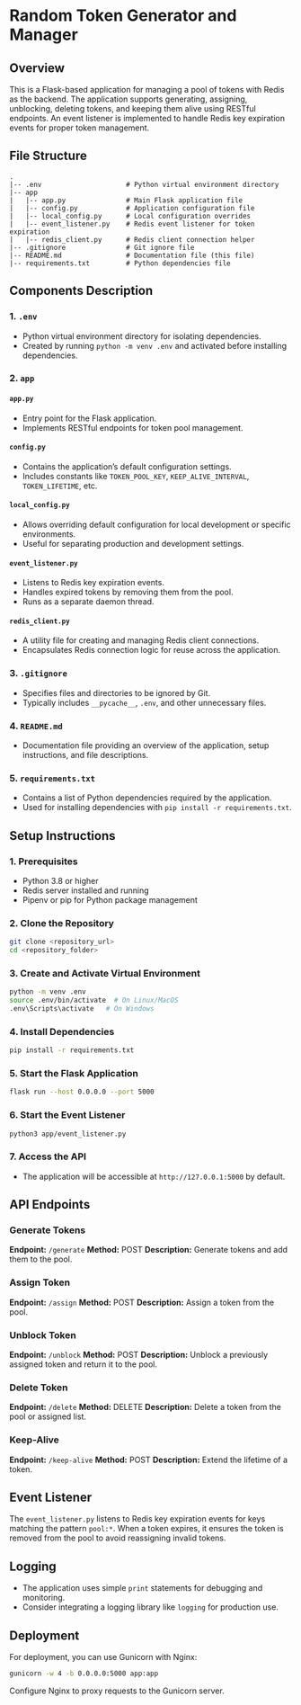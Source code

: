 # Random Token Generator and Manager

## Overview

This is a Flask-based application for managing a pool of tokens with Redis as the backend. The application supports generating, assigning, unblocking, deleting tokens, and keeping them alive using RESTful endpoints. An event listener is implemented to handle Redis key expiration events for proper token management.

## File Structure

```
.
|-- .env                     # Python virtual environment directory
|-- app
|   |-- app.py               # Main Flask application file
|   |-- config.py            # Application configuration file
|   |-- local_config.py      # Local configuration overrides
|   |-- event_listener.py    # Redis event listener for token expiration
|   |-- redis_client.py      # Redis client connection helper
|-- .gitignore               # Git ignore file
|-- README.md                # Documentation file (this file)
|-- requirements.txt         # Python dependencies file
```

## Components Description

### 1. `.env`

- Python virtual environment directory for isolating dependencies.
- Created by running `python -m venv .env` and activated before installing dependencies.

### 2. `app`

#### `app.py`

- Entry point for the Flask application.
- Implements RESTful endpoints for token pool management.

#### `config.py`

- Contains the application’s default configuration settings.
- Includes constants like `TOKEN_POOL_KEY`, `KEEP_ALIVE_INTERVAL`, `TOKEN_LIFETIME`, etc.

#### `local_config.py`

- Allows overriding default configuration for local development or specific environments.
- Useful for separating production and development settings.

#### `event_listener.py`

- Listens to Redis key expiration events.
- Handles expired tokens by removing them from the pool.
- Runs as a separate daemon thread.

#### `redis_client.py`

- A utility file for creating and managing Redis client connections.
- Encapsulates Redis connection logic for reuse across the application.

### 3. `.gitignore`

- Specifies files and directories to be ignored by Git.
- Typically includes `__pycache__`, `.env`, and other unnecessary files.

### 4. `README.md`

- Documentation file providing an overview of the application, setup instructions, and file descriptions.

### 5. `requirements.txt`

- Contains a list of Python dependencies required by the application.
- Used for installing dependencies with `pip install -r requirements.txt`.

## Setup Instructions

### 1. Prerequisites

- Python 3.8 or higher
- Redis server installed and running
- Pipenv or pip for Python package management

### 2. Clone the Repository

```bash
git clone <repository_url>
cd <repository_folder>
```

### 3. Create and Activate Virtual Environment

```bash
python -m venv .env
source .env/bin/activate  # On Linux/MacOS
.env\Scripts\activate   # On Windows
```

### 4. Install Dependencies

```bash
pip install -r requirements.txt
```

### 5. Start the Flask Application

```bash
flask run --host 0.0.0.0 --port 5000
```

### 6. Start the Event Listener

```bash
python3 app/event_listener.py
```

### 7. Access the API

- The application will be accessible at `http://127.0.0.1:5000` by default.

## API Endpoints

### Generate Tokens

**Endpoint:** `/generate`
**Method:** POST
**Description:** Generate tokens and add them to the pool.

### Assign Token

**Endpoint:** `/assign`
**Method:** POST
**Description:** Assign a token from the pool.

### Unblock Token

**Endpoint:** `/unblock`
**Method:** POST
**Description:** Unblock a previously assigned token and return it to the pool.

### Delete Token

**Endpoint:** `/delete`
**Method:** DELETE
**Description:** Delete a token from the pool or assigned list.

### Keep-Alive

**Endpoint:** `/keep-alive`
**Method:** POST
**Description:** Extend the lifetime of a token.

## Event Listener

The `event_listener.py` listens to Redis key expiration events for keys matching the pattern `pool:*`. When a token expires, it ensures the token is removed from the pool to avoid reassigning invalid tokens.

## Logging

- The application uses simple `print` statements for debugging and monitoring.
- Consider integrating a logging library like `logging` for production use.

## Deployment

For deployment, you can use Gunicorn with Nginx:

```bash
gunicorn -w 4 -b 0.0.0.0:5000 app:app
```

Configure Nginx to proxy requests to the Gunicorn server.
